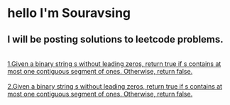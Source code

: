 # hello I'm Souravsing
## I will be posting solutions to leetcode problems.
<br>
<a href="1">1.Given a binary string s ​​​​​without leading zeros, return true​​​ if s contains at most one contiguous segment of ones. Otherwise, return false.</a><br><br>
<a href="1">2.Given a binary string s ​​​​​without leading zeros, return true​​​ if s contains at most one contiguous segment of ones. Otherwise, return false.</a>
